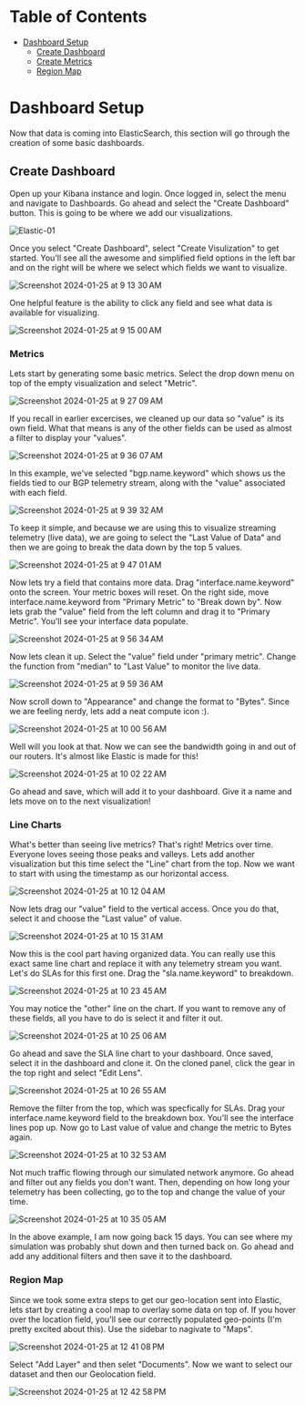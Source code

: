# Table of Contents

* [Dashboard Setup](dashboard-setup)
  * [Create Dashboard](#create-dashboard)
  * [Create Metrics](#create-metrics)
  * [Region Map](#region-map)

# Dashboard Setup

Now that data is coming into ElasticSearch, this section will go through the creation of some basic dashboards.

## Create Dashboard

Open up your Kibana instance and login. Once logged in, select the menu and navigate to Dashboards. Go ahead and select the "Create Dashboard" button. This is going to be where we add our visualizations.

![Elastic-01](https://github.com/model-driven-devops/MDT-Cribl/assets/65776483/5a98bb01-aa69-46e3-97ee-3b1c398f005c)

Once you select "Create Dashboard", select "Create Visulization" to get started. You'll see all the awesome and simplified field options in the left bar and on the right will be where we select which fields we want to visualize. 

![Screenshot 2024-01-25 at 9 13 30 AM](https://github.com/model-driven-devops/MDT-Cribl/assets/65776483/ef501ebf-e514-427d-844b-06312bf694b5)

One helpful feature is the ability to click any field and see what data is available for visualizing.

![Screenshot 2024-01-25 at 9 15 00 AM](https://github.com/model-driven-devops/MDT-Cribl/assets/65776483/bfb5c208-c00d-45cb-a931-a8c6f802594a)

### Metrics

Lets start by generating some basic metrics. Select the drop down menu on top of the empty visualization and select "Metric".

![Screenshot 2024-01-25 at 9 27 09 AM](https://github.com/model-driven-devops/MDT-Cribl/assets/65776483/68aee205-17e2-45df-870f-be70dd21ce4b)

If you recall in earlier excercises, we cleaned up our data so "value" is its own field. What that means is any of the other fields can be used as almost a filter to display your "values".

![Screenshot 2024-01-25 at 9 36 07 AM](https://github.com/model-driven-devops/MDT-Cribl/assets/65776483/4a174de7-8fe8-41a7-a52a-5c7a999820b9)

In this example, we've selected "bgp.name.keyword" which shows us the fields tied to our BGP telemetry stream, along with the "value" associated with each field. 

![Screenshot 2024-01-25 at 9 39 32 AM](https://github.com/model-driven-devops/MDT-Cribl/assets/65776483/8c23249c-f0dd-4b74-8fa0-defe52bc023b)

To keep it simple, and because we are using this to visualize streaming telemetry (live data), we are going to select the "Last Value of Data" and then we are going to break the data down by the top 5 values.

![Screenshot 2024-01-25 at 9 47 01 AM](https://github.com/model-driven-devops/MDT-Cribl/assets/65776483/3aada136-a7f2-415a-a67d-95cab2026321)

Now lets try a field that contains more data. Drag "interface.name.keyword" onto the screen. Your metric boxes will reset. On the right side, move interface.name.keyword from "Primary Metric" to "Break down by". Now lets grab the "value" field from the left column and drag it to "Primary Metric". You'll see your interface data populate. 

![Screenshot 2024-01-25 at 9 56 34 AM](https://github.com/model-driven-devops/MDT-Cribl/assets/65776483/c17deaa4-b487-4756-a8d8-e8b0c06818d7)

Now lets clean it up. Select the "value" field under "primary metric". Change the function from "median" to "Last Value" to monitor the live data.

![Screenshot 2024-01-25 at 9 59 36 AM](https://github.com/model-driven-devops/MDT-Cribl/assets/65776483/d3175911-07fe-4ea3-8fd4-bfccdf39f998)

Now scroll down to "Appearance" and change the format to "Bytes". Since we are feeling nerdy, lets add a neat compute icon :).

![Screenshot 2024-01-25 at 10 00 56 AM](https://github.com/model-driven-devops/MDT-Cribl/assets/65776483/8cc78953-bd03-4be8-ba54-c8dc7ae7ab0c)

Well will you look at that. Now we can see the bandwidth going in and out of our routers. It's almost like Elastic is made for this!

![Screenshot 2024-01-25 at 10 02 22 AM](https://github.com/model-driven-devops/MDT-Cribl/assets/65776483/c088db42-3d25-47f0-8c4b-c1145afd99c8)

Go ahead and save, which will add it to your dashboard. Give it a name and lets move on to the next visualization!

### Line Charts

What's better than seeing live metrics? That's right! Metrics over time. Everyone loves seeing those peaks and valleys. Lets add another visualization but this time select the "Line" chart from the top. Now we want to start with using the timestamp as our horizontal access. 

![Screenshot 2024-01-25 at 10 12 04 AM](https://github.com/model-driven-devops/MDT-Cribl/assets/65776483/92ab2c97-2b0f-45b7-bded-5d4c552e1e03)

Now lets drag our "value" field to the vertical access. Once you do that, select it and choose the "Last value" of value.

![Screenshot 2024-01-25 at 10 15 31 AM](https://github.com/model-driven-devops/MDT-Cribl/assets/65776483/55f59434-6452-443d-af9c-e9aa0cf99ab0)

Now this is the cool part having organized data. You can really use this exact same line chart and replace it with any telemetry stream you want. Let's do SLAs for this first one. Drag the "sla.name.keyword" to breakdown. 

![Screenshot 2024-01-25 at 10 23 45 AM](https://github.com/model-driven-devops/MDT-Cribl/assets/65776483/ac85cb2d-7384-4e79-b862-43c2ad00b6a0)

You may notice the "other" line on the chart. If you want to remove any of these fields, all you have to do is select it and filter it out.

![Screenshot 2024-01-25 at 10 25 06 AM](https://github.com/model-driven-devops/MDT-Cribl/assets/65776483/8b493a21-fad4-4c88-9308-58eafc9ffa3a)

Go ahead and save the SLA line chart to your dashboard. Once saved, select it in the dashboard and clone it. On the cloned panel, click the gear in the top right and select "Edit Lens".

![Screenshot 2024-01-25 at 10 26 55 AM](https://github.com/model-driven-devops/MDT-Cribl/assets/65776483/c05518e2-f06c-4cd1-9612-d386b72eeb1f)

Remove the filter from the top, which was specfically for SLAs. Drag your interface.name.keyword field to the breakdown box. You'll see the interface lines pop up. Now go to Last value of value and change the metric to Bytes again.

![Screenshot 2024-01-25 at 10 32 53 AM](https://github.com/model-driven-devops/MDT-Cribl/assets/65776483/41f16d8c-4936-4e8c-b489-6c97ec8298a9)

Not much traffic flowing through our simulated network anymore. Go ahead and filter out any fields you don't want. Then, depending on how long your telemetry has been collecting, go to the top and change the value of your time. 

![Screenshot 2024-01-25 at 10 35 05 AM](https://github.com/model-driven-devops/MDT-Cribl/assets/65776483/ee0eaa09-3bde-4ae1-8325-d57ed7c4d241)

In the above example, I am now going back 15 days. You can see where my simulation was probably shut down and then turned back on. Go ahead and add any additional filters and then save it to the dashboard.

### Region Map

Since we took some extra steps to get our geo-location sent into Elastic, lets start by creating a cool map to overlay some data on top of. If you hover over the location field, you'll see our correctly populated geo-points (I'm pretty excited about this). Use the sidebar to nagivate to "Maps".

![Screenshot 2024-01-25 at 12 41 08 PM](https://github.com/model-driven-devops/MDT-Cribl/assets/65776483/88ef16ff-3b37-4930-8ff5-dae0a011701c)

Select "Add Layer" and then selet "Documents". Now we want to select our dataset and then our Geolocation field.

![Screenshot 2024-01-25 at 12 42 58 PM](https://github.com/model-driven-devops/MDT-Cribl/assets/65776483/5a3f988e-e6a4-4827-93ae-c61a29486d3a)


